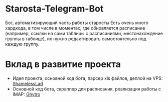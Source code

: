 # Starosta-Telegram-Bot
Бот, автоматизирующий часть работы старосты
Есть очень много хардкода, в том числе в моментах, где обновляется расписание
(например, ссылки на сами таблицы с расписаниями, местонахождение группы в таблице),
их нужно редактировать самостоятельно под каждую группу.
# Вклад в развитие проекта
* Идея проекта, основной код бота, парсер xls файлов, деплой на VPS: [ShamelessLad](https://github.com/ShamelessLad)
* Основной код бота, скраппер для расписания, реализация работы с IMAP: [Ghytro](https://github.com/Ghytro)
